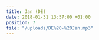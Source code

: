 ```yaml
---
title: Jan (DE)
date: 2018-01-31 13:57:00 +01:00
position: 7
file: "/uploads/DE%20-%20Jan.mp3"
---
```



